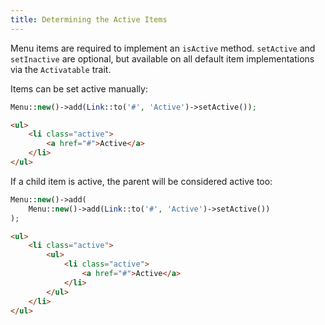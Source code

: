 ```yaml
---
title: Determining the Active Items
---
```


Menu items are required to implement an `isActive` method. `setActive` and `setInactive` are optional, but available on all default item implementations via the `Activatable` trait.

Items can be set active manually:

```php
Menu::new()->add(Link::to('#', 'Active')->setActive());
```

```html
<ul>
    <li class="active">
        <a href="#">Active</a>
    </li>
</ul>
```

If a child item is active, the parent will be considered active too:

```php
Menu::new()->add(
    Menu::new()->add(Link::to('#', 'Active')->setActive())
);
```

```html
<ul>
    <li class="active">
        <ul>
            <li class="active">
                <a href="#">Active</a>
            </li>
        </ul>
    </li>
</ul>
```

